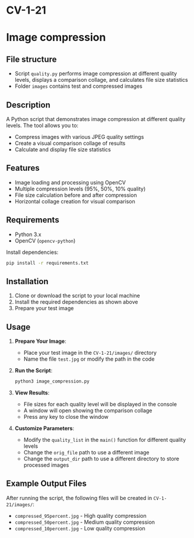 # CV-1-21
# Image compression

## File structure
- Script `quality.py` performs image compression at different quality levels, displays a comparison collage, and calculates file size statistics
- Folder `images` contains test and compressed images


## Description
A Python script that demonstrates image compression at different quality levels. The tool allows you to:
- Compress images with various JPEG quality settings
- Create a visual comparison collage of results
- Calculate and display file size statistics

## Features
- Image loading and processing using OpenCV
- Multiple compression levels (95%, 50%, 10% quality)
- File size calculation before and after compression
- Horizontal collage creation for visual comparison

## Requirements
- Python 3.x
- OpenCV (`opencv-python`)

Install dependencies:
```bash
pip install -r requirements.txt
```

## Installation
1. Clone or download the script to your local machine
2. Install the required dependencies as shown above
3. Prepare your test image

## Usage
1. **Prepare Your Image**:
   - Place your test image in the `CV-1-21/images/` directory
   - Name the file `test.jpg` or modify the path in the code

2. **Run the Script**:
   ```bash
   python3 image_compression.py
   ```

3. **View Results**:
   - File sizes for each quality level will be displayed in the console
   - A window will open showing the comparison collage
   - Press any key to close the window

4. **Customize Parameters**:
   - Modify the `quality_list` in the `main()` function for different quality levels
   - Change the `orig_file` path to use a different image
   - Change the `output_dir` path to use a different directory to store processed images

## Example Output Files
After running the script, the following files will be created in `CV-1-21/images/`:
- `compressed_95percent.jpg` - High quality compression
- `compressed_50percent.jpg` - Medium quality compression
- `compressed_10percent.jpg` - Low quality compression
